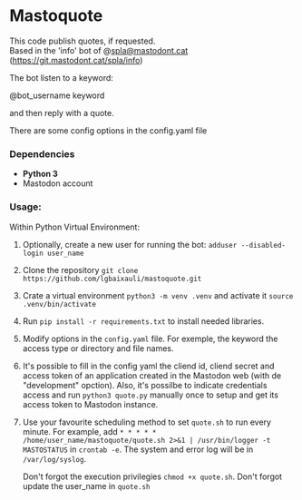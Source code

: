 # Mastoquote

This code publish quotes, if requested.  
Based in the 'info' bot of @spla@mastodont.cat (https://git.mastodont.cat/spla/info)

The bot listen to a keyword:

@bot_username keyword

and then reply with a quote.

There are some config options in the config.yaml file

### Dependencies

-   **Python 3**
-   Mastodon account

### Usage:

Within Python Virtual Environment:

1. Optionally, create a new user for running the bot: `adduser --disabled-login user_name`

2. Clone the repository `git clone https://github.com/lgbaixauli/mastoquote.git` 

3. Crate a virtual environment `python3 -m venv .venv` and activate it `source .venv/bin/activate`

4. Run `pip install -r requirements.txt` to install needed libraries.  

5. Modify options in the `config.yaml` file. For exemple, the keyword the access type or directory and file names.

6. It's possible to fill in the config yaml the cliend id, cliend secret and access token of an application created in the Mastodon web (with de "development" opction). Also, it's possilbe to indicate credentials access and run `python3 quote.py` manually once to setup and get its access token to Mastodon instance.

7. Use your favourite scheduling method to set `quote.sh` to run every minute. For example,  add  `* * * * * /home/user_name/mastoquote/quote.sh 2>&1 | /usr/bin/logger -t MASTOSTATUS` in `crontab -e`. The system and error log will be in `/var/log/syslog`. 

   Don't forgot the execution privilegies `chmod +x quote.sh`. 
   Don't forgot update the user_name in `quote.sh`